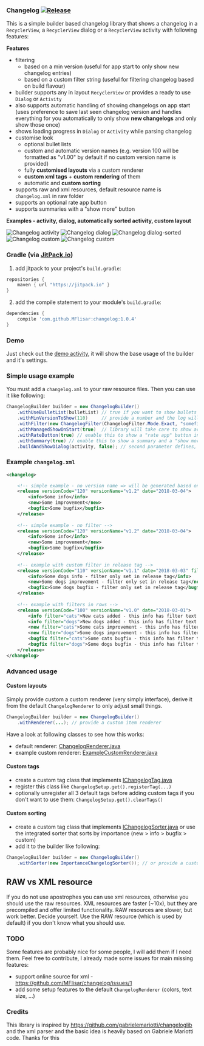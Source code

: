 ### Changelog [![Release](https://jitpack.io/v/MFlisar/changelog.svg)](https://jitpack.io/#MFlisar/changelog)

This is a simple builder based changelog library that shows a changelog in a `RecyclerView`, a `RecyclerView` dialog or a `RecyclerView` activity with following features:

**Features**
* filtering
  * based on a min version (useful for app start to only show new changelog entries)
  * based on a custom filter string (useful for filtering changelog based on build flavour)
* builder supports any in layout `RecyclerView` or provides a ready to use `Dialog` or `Activity`
* also supports automatic handling of showing changelogs on app start (uses preference to save last seen changelog version and handles everything for you automatically to only show **new changelogs** and only show those once)
* shows loading progress in `Dialog` or `Activity` while parsing changelog
* customise look
  * optional bullet lists
  * custom and automatic version names (e.g. version 100 will be formatted as "v1.00" by default if no custom version name is provided)
  * fully **customised layouts** via a custom renderer
  * **custom xml tags** + **custom rendering** of them
  * automatic and **custom sorting**
* supports raw and xml resources, default resource name is `changelog.xml` in raw folder
* supports an optional rate app button
* supports summaries with a "show more" button

**Examples - activity, dialog, automatically sorted activity, custom layout**

![Changelog activity](https://github.com/MFlisar/changelog/blob/master/images/activity.png)
![Changelog dialog](https://github.com/MFlisar/changelog/blob/master/images/dialog.png)
![Changelog dialog-sorted](https://github.com/MFlisar/changelog/blob/master/images/activity-sorted.png)
![Changelog custom](https://github.com/MFlisar/changelog/blob/master/images/custom.png)
![Changelog custom](https://github.com/MFlisar/changelog/blob/master/images/summary.png)
 
### Gradle (via [JitPack.io](https://jitpack.io/))

1. add jitpack to your project's `build.gradle`:
```groovy
repositories {
    maven { url "https://jitpack.io" }
}
```
2. add the compile statement to your module's `build.gradle`:
```groovy
dependencies {
    compile 'com.github.MFlisar:changelog:1.0.4'
}
```

### Demo

Just check out the [demo activity](https://github.com/MFlisar/changelog/blob/master/demo/src/main/java/com/michaelflisar/changelog/demo/MainActivity.java), it will show the base usage of the builder and it's settings.

### Simple usage example

You must add a `changelog.xml` to your raw resource files. Then you can use it like following:

```java
ChangelogBuilder builder = new ChangelogBuilder()
	.withUseBulletList(bulletList) // true if you want to show bullets before each changelog row, false otherwise
	.withMinVersionToShow(110)     // provide a number and the log will only show changelog rows for versions equal or higher than this number
	.withFilter(new ChangelogFilter(ChangelogFilter.Mode.Exact, "somefilterstring", true)) // this will filter out all tags, that do not have the provided filter attribute
	.withManagedShowOnStart(true)  // library will take care to show activity/dialog only if the changelog has new infos and will only show this new infos
	.withRateButton(true) // enable this to show a "rate app" button in the dialog => clicking it will open the play store; the parent activity or target fragment can also implement IChangelogRateHandler to handle the button click
	.withSummary(true) // enable this to show a summary and a "show more" button
	.buildAndShowDialog(activity, false); // second parameter defines, if the dialog has a dark or light theme
```

### Example `changelog.xml`

```xml
<changelog>

	<!-- simple example - no version name => will be generated based on verionCode: 100 => v1.00 -->
	<release versionCode="120" versionName="v1.2" date="2018-03-04">
		<info>Some info</info>
		<new>Some improvement</new>
		<bugfix>Some bugfix</bugfix>
	</release>
	
	<!-- simple example - no filter -->
	<release versionCode="120" versionName="v1.2" date="2018-03-04">
		<info>Some info</info>
		<new>Some improvement</new>
		<bugfix>Some bugfix</bugfix>
	</release>
	
	<!-- example with custom filter in release tag -->
	<release versionCode="110" versionName="v1.1" date="2018-03-03" filter="dogs">
		<info>Some dogs info - filter only set in release tag</info>
		<new>Some dogs improvement - filter only set in release tag</new>
		<bugfix>Some dogs bugfix - filter only set in release tag</bugfix>
	</release>
	
	<!-- example with filters in rows -->
	<release versionCode="100" versionName="v1.0" date="2018-03-01">
		<info filter="cats">New cats added - this info has filter text 'cats'</info>
		<info filter="dogs">New dogs added - this info has filter text 'dogs'</info>
		<new filter="cats">Some cats improvement - this info has filter text 'cats'</new>
		<new filter="dogs">Some dogs improvement - this info has filter text 'dogs'</new>
		<bugfix filter="cats">Some cats bugfix - this info has filter text 'cats'</bugfix>
		<bugfix filter="dogs">Some dogs bugfix - this info has filter text 'dogs'</bugfix>
	</release>
</changelog>
```

### Advanced usage

#### Custom layouts

Simply provide custom a custom renderer (very simply interface), derive it from the default `ChangelogRenderer` to only adjust small things.

```java
ChangelogBuilder builder = new ChangelogBuilder()
	.withRenderer(...); // provide a custom item renderer
```	

Have a look at following classes to see how this works:

* default renderer: [ChangelogRenderer.java](https://github.com/MFlisar/changelog/blob/master/lib/src/main/java/com/michaelflisar/changelog/classes/ChangelogRenderer.java)
* example custom renderer: [ExampleCustomRenderer.java](https://github.com/MFlisar/changelog/blob/master/demo/src/main/java/com/michaelflisar/changelog/demo/ExampleCustomRenderer.java)

#### Custom tags

* create a custom tag class that implements [IChangelogTag.java](https://github.com/MFlisar/changelog/blob/master/lib/src/main/java/com/michaelflisar/changelog/tags/IChangelogTag.java)
* register this class like `ChangelogSetup.get().registerTag(...)`
* optionally unregister all 3 default tags before adding custom tags if you don't want to use them: `ChangelogSetup.get().clearTags()`

#### Custom sorting

* create a custom tag class that implements [IChangelogSorter.java](https://github.com/MFlisar/changelog/blob/master/lib/src/main/java/com/michaelflisar/changelog/classes/IChangelogSorter.java) or use the integrated sorter that sorts by importance (new > info > bugfix > custom)
* add it to the builder like following:

```java
ChangelogBuilder builder = new ChangelogBuilder()
	.withSorter(new ImportanceChangelogSorter()); // or provide a custom sorter
```

## RAW vs XML resource

If you do not use apostrophes you can use xml resources, otherwise you should use the raw resources. XML resources are faster (~10x), but they are precompiled and offer limited functionality. RAW resources are slower, but work better. Decide yourself. Use the RAW resource (which is used by default) if you don't know what you should use.

### TODO

Some features are probably nice for some people, I will add them if I need them. Feel free to contribute, I already made some issues for main missing features:	
* support online source for xml - https://github.com/MFlisar/changelog/issues/1
* add some setup features to the default `ChangelogRenderer` (colors, text size, ...)

### Credits

This library is inspired by https://github.com/gabrielemariotti/changeloglib and the xml parser and the basic idea is heavily based on Gabriele Mariotti code. Thanks for this